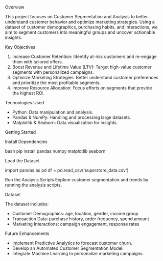 Overview


This project focuses on Customer Segmentation and Analysis to better understand customer behavior and optimize marketing strategies. Using a dataset of customer demographics, purchasing habits, and interactions, we aim to segment customers into meaningful groups and uncover actionable insights.

Key Objectives


1. Increase Customer Retention: Identify at-risk customers and re-engage them with tailored offers.
2. Boost Revenue and Lifetime Value (LTV): Target high-value customer segments with personalized campaigns.
3. Optimize Marketing Strategies: Better understand customer preferences and prioritize the most profitable segments.
4. Improve Resource Allocation: Focus efforts on segments that provide the highest ROI.

Technologies Used


- Python: Data manipulation and analysis.
- Pandas & NumPy: Handling and processing large datasets.
- Matplotlib & Seaborn: Data visualization for insights.

Getting Started


Install Dependencies

bash
pip install pandas numpy matplotlib seaborn


Load the Dataset

import pandas as pd
df = pd.read_csv('superstore_data.csv')


Run the Analysis Scripts
Explore customer segmentation and trends by running the analysis scripts.

Dataset


The dataset includes:

- Customer Demographics: age, location, gender, income group
- Transaction Data: purchase history, order frequency, spend amount
- Marketing Interactions: campaign engagement, response rates

Future Enhancements


- Implement Predictive Analytics to forecast customer churn.
- Develop an Automated Customer Segmentation Model.
- Integrate Machine Learning to personalize marketing campaigns.
